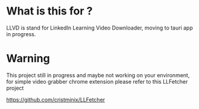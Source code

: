 # What is this for ?
LLVD is stand for LinkedIn Learning Video Downloader, moving to tauri app in progress.

# Warning
This project still in progress and maybe not working on your environment,
for simple video grabber chrome extension please refer to this LLFetcher project

https://github.com/cristminix/LLFetcher




